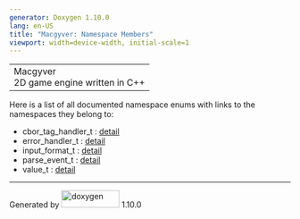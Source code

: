 ```yaml
---
generator: Doxygen 1.10.0
lang: en-US
title: "Macgyver: Namespace Members"
viewport: width=device-width, initial-scale=1
---
```


<div id="top">

<div id="titlearea">

<table data-cellspacing="0" data-cellpadding="0">
<colgroup>
<col style="width: 100%" />
</colgroup>
<tbody>
<tr id="projectrow" class="odd">
<td id="projectalign"><div id="projectname">
Macgyver
</div>
<div id="projectbrief">
2D game engine written in C++
</div></td>
</tr>
</tbody>
</table>

</div>

<div id="main-nav">

</div>

</div>

<div class="contents">

<div class="textblock">

Here is a list of all documented namespace enums with links to the
namespaces they belong to:

</div>

- cbor_tag_handler_t : <a href="namespacedetail.html#a7c070b2bf3d61e3d8b8013f6fb18d592"
  class="el">detail</a>
- error_handler_t : <a href="namespacedetail.html#abe7cfa1fd8fa706ff4392bff9d1a8298"
  class="el">detail</a>
- input_format_t : <a href="namespacedetail.html#a0ab3b338d0eadc6890b72cccef0ea04f"
  class="el">detail</a>
- parse_event_t : <a href="namespacedetail.html#a47b1bb0bbd3596589ed9187059c312ef"
  class="el">detail</a>
- value_t : <a href="namespacedetail.html#a917c3efabea8a20dc72d9ae2c673d632"
  class="el">detail</a>

</div>

------------------------------------------------------------------------

<span class="small">Generated
by [<img src="doxygen.svg" class="footer" width="104" height="31"
alt="doxygen" />](https://www.doxygen.org/index.html) 1.10.0</span>

